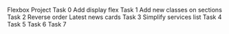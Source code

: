 Flexbox Project
Task 0 Add display flex
Task 1 Add new classes on sections
Task 2 Reverse order Latest news cards
Task 3 Simplify services list
Task 4 
Task 5
Task 6
Task 7